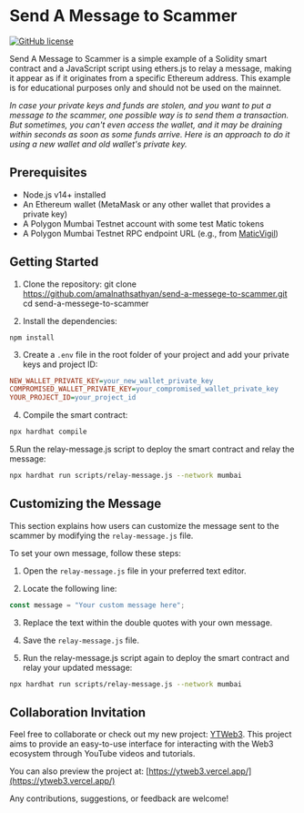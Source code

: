 # Send A Message to Scammer

[![GitHub license](https://img.shields.io/github/license/amalnathsathyan/send-a-messege-to-scammer)](https://github.com/amalnathsathyan/send-a-messege-to-scammer/blob/main/LICENSE)

Send A Message to Scammer is a simple example of a Solidity smart contract and a JavaScript script using ethers.js to relay a message, making it appear as if it originates from a specific Ethereum address. This example is for educational purposes only and should not be used on the mainnet.

_In case your private keys and funds are stolen, and you want to put a message to the scammer, one possible way is to send them a transaction. But sometimes, you can't even access the wallet, and it may be draining within seconds as soon as some funds arrive. Here is an approach to do it using a new wallet and old wallet's private key._

## Prerequisites

- Node.js v14+ installed
- An Ethereum wallet (MetaMask or any other wallet that provides a private key)
- A Polygon Mumbai Testnet account with some test Matic tokens
- A Polygon Mumbai Testnet RPC endpoint URL (e.g., from [MaticVigil](https://maticvigil.com/))

## Getting Started

1. Clone the repository: 
git clone https://github.com/amalnathsathyan/send-a-messege-to-scammer.git
cd send-a-messege-to-scammer

2. Install the dependencies:

```npm install```

3. Create a `.env` file in the root folder of your project and add your private keys and project ID:

```ini
NEW_WALLET_PRIVATE_KEY=your_new_wallet_private_key
COMPROMISED_WALLET_PRIVATE_KEY=your_compromised_wallet_private_key
YOUR_PROJECT_ID=your_project_id
```

4. Compile the smart contract:

```bash
npx hardhat compile
```

5.Run the relay-message.js script to deploy the smart contract and relay the message:

```bash
npx hardhat run scripts/relay-message.js --network mumbai
```

## Customizing the Message


This section explains how users can customize the message sent to the scammer by modifying the `relay-message.js` file.


To set your own message, follow these steps:

1. Open the `relay-message.js` file in your preferred text editor.

2. Locate the following line:

```javascript
const message = "Your custom message here";
```
3. Replace the text within the double quotes with your own message.

4. Save the `relay-message.js` file.

5. Run the relay-message.js script again to deploy the smart contract and relay your updated message:

```bash
npx hardhat run scripts/relay-message.js --network mumbai
```

## Collaboration Invitation

Feel free to collaborate or check out my new project: [YTWeb3](https://github.com/amalnathsathyan/ytweb3.git). This project aims to provide an easy-to-use interface for interacting with the Web3 ecosystem through YouTube videos and tutorials.

You can also preview the project at: [https://ytweb3.vercel.app/](https://ytweb3.vercel.app/)

Any contributions, suggestions, or feedback are welcome!






